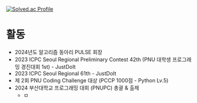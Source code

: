 [![Solved.ac Profile](http://mazassumnida.wtf/api/v2/generate_badge?boj=kanght1219)](https://solved.ac/kanght1219/)

# 활동
- 2024년도 알고리즘 동아리 PULSE 회장
- 2023 ICPC Seoul Regional Preliminary Contest 42th (PNU 대학생 프로그래밍 경진대회 1st) - JustDoIt
- 2023 ICPC Seoul Regional 61th - JustDoIt
- 제 2회 PNU Coding Challenge 대상 (PCCP 1000점 - Python Lv.5)
- 2024 부산대학교 프로그래밍 대회 (PNUPC) 총괄 & 출제
    - ㅁ
